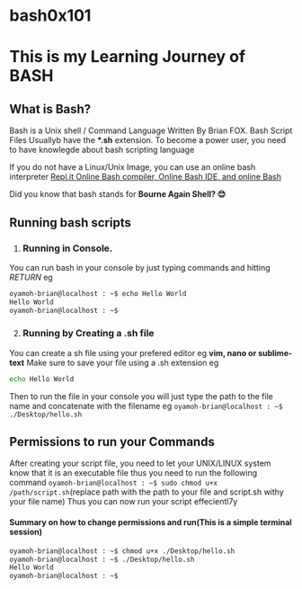 # bash0x101
# This is my Learning Journey of BASH
## What is Bash?

Bash is a Unix shell / Command Language Written By Brian FOX. Bash Script Files Usuallyb have the <b>*.sh</b> extension. To become a power user, you need to have knowlegde about bash scripting language

If you do not have a Linux/Unix Image, you can use an online bash interpreter
[Repl.it Online Bash compiler, Online Bash IDE, and online Bash](https://repl.it/languages/bash)

Did you know that bash stands for <b>Bourne Again Shell? 😊</b> 

 ## Running bash scripts
 
1. ### Running in Console.
You can run bash in your console by just typing commands and hitting *RETURN* 
eg 
```bash
oyamoh-brian@localhost : ~$ echo Hello World
Hello World
oyamoh-brian@localhost : ~$
```
2. ### Running by Creating a .sh file
You can create a sh file using your prefered editor eg **vim, nano or sublime-text**
Make sure to save your file using a .sh extension
eg 
```bash
echo Hello World
```
Then to run the file in your console you will just type the path to the file name and concatenate with the filename
eg ```oyamoh-brian@localhost : ~$ ./Desktop/hello.sh```

## Permissions to run your Commands
After creating your script file, you need to let your UNIX/LINUX system know that it is an executable file
thus you need to run the following command
```oyamoh-brian@localhost : ~$ sudo chmod u+x /path/script.sh```(replace path with the path to your file and script.sh withy your file name)
Thus you can now run your script effecientl7y
#### Summary on how to change permissions and run(This is a simple terminal session)
```bash
oyamoh-brian@localhost : ~$ chmod u+x ./Desktop/hello.sh
oyamoh-brian@localhost : ~$ ./Desktop/hello.sh
Hello World
oyamoh-brian@localhost : ~$
```
